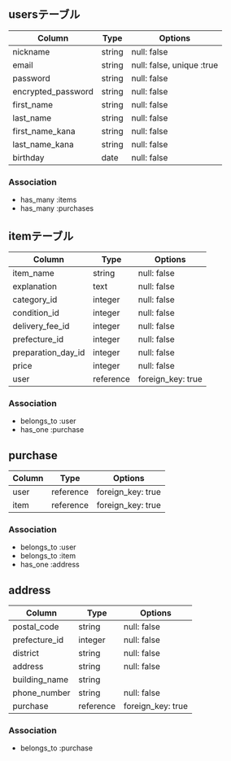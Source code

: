 ## usersテーブル  
| Column             | Type   | Options                   |
| ------------------ | ------ | ------------------------- |
| nickname           | string | null: false               |
| email              | string | null: false, unique :true |
| password           | string | null: false               |
| encrypted_password | string | null: false               |
| first_name         | string | null: false               |
| last_name          | string | null: false               |
| first_name_kana    | string | null: false               |
| last_name_kana     | string | null: false               |
| birthday           | date   | null: false               |

### Association
- has_many :items
- has_many :purchases


## itemテーブル 
| Column             | Type      | Options           |
| ------------------ | --------- | ----------------- |
| item_name          | string    | null: false       |
| explanation        | text      | null: false       |
| category_id        | integer   | null: false       |
| condition_id       | integer   | null: false       |
| delivery_fee_id    | integer   | null: false       |
| prefecture_id      | integer   | null: false       |
| preparation_day_id | integer   | null: false       |
| price              | integer   | null: false       |
| user               | reference | foreign_key: true |

### Association
- belongs_to :user
- has_one :purchase


## purchase
| Column  | Type      | Options           |
| ------- | --------- | ----------------- |
| user    | reference | foreign_key: true |
| item    | reference | foreign_key: true |

### Association
- belongs_to :user
- belongs_to :item
- has_one :address


## address
| Column        | Type      | Options           |
| ------------- | --------- | ----------------- |
| postal_code   | string    | null: false       |
| prefecture_id | integer   | null: false       |
| district      | string    | null: false       |
| address       | string    | null: false       |
| building_name | string    |                   |
| phone_number  | string    | null: false       |
| purchase      | reference | foreign_key: true |

### Association
- belongs_to :purchase